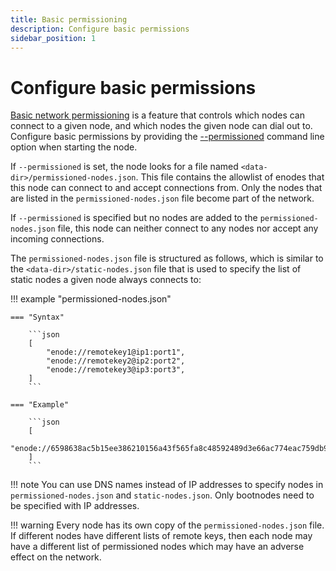 ```yaml
---
title: Basic permissioning
description: Configure basic permissions
sidebar_position: 1
---
```


# Configure basic permissions

[Basic network permissioning](../../../concepts/permissions-overview.md#basic-network-permissioning) is a feature that controls which nodes can connect to a given node, and which nodes the given node can dial out to. Configure basic permissions by providing the [--permissioned](../../../reference/cli-syntax.md#permissioned) command line option when starting the node.

If `--permissioned` is set, the node looks for a file named `<data-dir>/permissioned-nodes.json`. This file contains the allowlist of enodes that this node can connect to and accept connections from. Only the nodes that are listed in the `permissioned-nodes.json` file become part of the network.

If `--permissioned` is specified but no nodes are added to the `permissioned-nodes.json` file, this node can neither connect to any nodes nor accept any incoming connections.

The `permissioned-nodes.json` file is structured as follows, which is similar to the `<data-dir>/static-nodes.json` file that is used to specify the list of static nodes a given node always connects to:

!!! example "permissioned-nodes.json"

    === "Syntax"

        ```json
        [
            "enode://remotekey1@ip1:port1",
            "enode://remotekey2@ip2:port2",
            "enode://remotekey3@ip3:port3",
        ]
        ```

    === "Example"

        ```json
        [
        "enode://6598638ac5b15ee386210156a43f565fa8c48592489d3e66ac774eac759db9eb52866898cf0c5e597a1595d9e60e1a19c84f77df489324e2f3a967207c047470@127.0.0.1:30300"
        ]
        ```

!!! note You can use DNS names instead of IP addresses to specify nodes in `permissioned-nodes.json` and `static-nodes.json`. Only bootnodes need to be specified with IP addresses.

!!! warning Every node has its own copy of the `permissioned-nodes.json` file. If different nodes have different lists of remote keys, then each node may have a different list of permissioned nodes which may have an adverse effect on the network.

